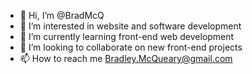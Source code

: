 - 👋 Hi, I’m @BradMcQ
- 👀 I’m interested in website and software development
- 🌱 I’m currently learning front-end web development
- 💞️ I’m looking to collaborate on new front-end projects
- 📫 How to reach me Bradley.McQueary@gmail.com

<!---
BradMcQ/BradMcQ is a ✨ special ✨ repository because its `README.md` (this file) appears on your GitHub profile.
You can click the Preview link to take a look at your changes.
--->

